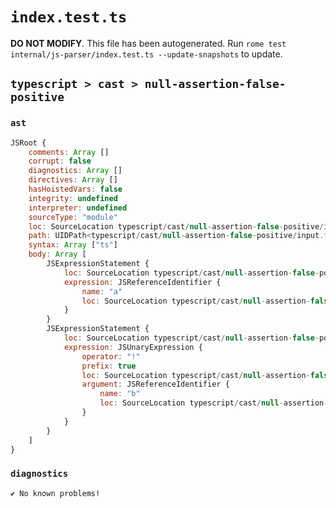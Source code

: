 # `index.test.ts`

**DO NOT MODIFY**. This file has been autogenerated. Run `rome test internal/js-parser/index.test.ts --update-snapshots` to update.

## `typescript > cast > null-assertion-false-positive`

### `ast`

```javascript
JSRoot {
	comments: Array []
	corrupt: false
	diagnostics: Array []
	directives: Array []
	hasHoistedVars: false
	integrity: undefined
	interpreter: undefined
	sourceType: "module"
	loc: SourceLocation typescript/cast/null-assertion-false-positive/input.ts 1:0-3:0
	path: UIDPath<typescript/cast/null-assertion-false-positive/input.ts>
	syntax: Array ["ts"]
	body: Array [
		JSExpressionStatement {
			loc: SourceLocation typescript/cast/null-assertion-false-positive/input.ts 1:0-1:1
			expression: JSReferenceIdentifier {
				name: "a"
				loc: SourceLocation typescript/cast/null-assertion-false-positive/input.ts 1:0-1:1 (a)
			}
		}
		JSExpressionStatement {
			loc: SourceLocation typescript/cast/null-assertion-false-positive/input.ts 2:0-2:2
			expression: JSUnaryExpression {
				operator: "!"
				prefix: true
				loc: SourceLocation typescript/cast/null-assertion-false-positive/input.ts 2:0-2:2
				argument: JSReferenceIdentifier {
					name: "b"
					loc: SourceLocation typescript/cast/null-assertion-false-positive/input.ts 2:1-2:2 (b)
				}
			}
		}
	]
}
```

### `diagnostics`

```
✔ No known problems!

```
